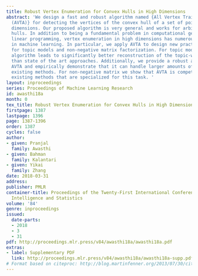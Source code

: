 ```yaml
---
title: Robust Vertex Enumeration for Convex Hulls in High Dimensions
abstract: 'We design a fast and robust algorithm named {All Vertex Traingle Algorithm
  (AVTA)} for detecting the vertices of the convex hull of a set of points in high
  dimensions. Our proposed algorithm is very general and works for arbitrary convex
  hulls. In addition to being a fundamental problem in computational geometry and
  linear programming, vertex enumeration in high dimensions has numerous applications
  in machine learning. In particular, we apply AVTA to design new practical algorithms
  for topic models and non-negative matrix factorization. For topic models, our new
  algorithm leads to significantly better reconstruction of the topic-word matrix
  than state of the art approaches. Additionally, we provide a robust analysis of
  AVTA and empirically demonstrate that it can handle larger amounts of noise than
  existing methods. For non-negative matrix we show that AVTA is competitive with
  existing methods that are specialized for this task. '
layout: inproceedings
series: Proceedings of Machine Learning Research
id: awasthi18a
month: 0
tex_title: Robust Vertex Enumeration for Convex Hulls in High Dimensions
firstpage: 1387
lastpage: 1396
page: 1387-1396
order: 1387
cycles: false
author:
- given: Pranjal
  family: Awasthi
- given: Bahman
  family: Kalantari
- given: Yikai
  family: Zhang
date: 2018-03-31
address: 
publisher: PMLR
container-title: Proceedings of the Twenty-First International Conference on Artficial
  Intelligence and Statistics
volume: '84'
genre: inproceedings
issued:
  date-parts:
  - 2018
  - 3
  - 31
pdf: http://proceedings.mlr.press/v84/awasthi18a/awasthi18a.pdf
extras:
- label: Supplementary PDF
  link: http://proceedings.mlr.press/v84/awasthi18a/awasthi18a-supp.pdf
# Format based on citeproc: http://blog.martinfenner.org/2013/07/30/citeproc-yaml-for-bibliographies/
---
```


